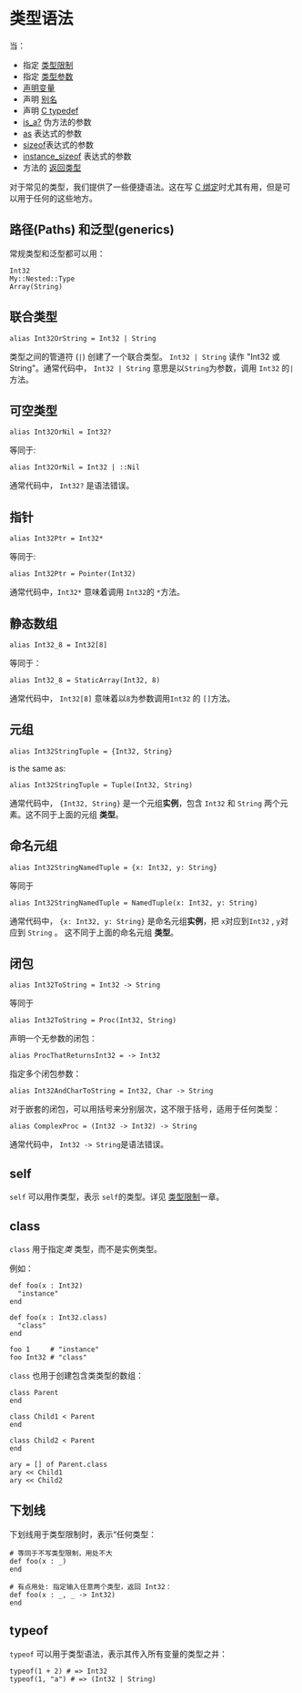 # 类型语法

当：

* 指定 [类型限制](type_restrictions.html)
* 指定 [类型参数](generics.html)
* [声明变量](declare_var.html)
* 声明 [别名](alias.html)
* 声明 [C typedef](c_bindings/type.html)
* [is_a?](is_a.html) 伪方法的参数
* [as](as.html) 表达式的参数
* [sizeof](sizeof.html)表达式的参数
* [instance_sizeof](instance_sizeof.html) 表达式的参数
* 方法的 [返回类型](return_types.html)

对于常见的类型，我们提供了一些便捷语法。这在写 [C 绑定](c_bindings/index.html)时尤其有用，但是可以用于任何的这些地方。

## 路径(Paths) 和泛型(generics)

常规类型和泛型都可以用：

```crystal
Int32
My::Nested::Type
Array(String)
```

## 联合类型

```crystal
alias Int32OrString = Int32 | String
```

类型之间的管道符 (`|`) 创建了一个联合类型。 `Int32 | String` 读作 "Int32 或 String"。通常代码中， `Int32 | String` 意思是以`String`为参数，调用 `Int32` 的`|` 方法。

## 可空类型

```crystal
alias Int32OrNil = Int32?
```

等同于:

```crystal
alias Int32OrNil = Int32 | ::Nil
```

通常代码中， `Int32?` 是语法错误。

## 指针

```crystal
alias Int32Ptr = Int32*
```

等同于:

```crystal
alias Int32Ptr = Pointer(Int32)
```

通常代码中，`Int32*` 意味着调用 `Int32`的 `*`方法。

## 静态数组

```crystal
alias Int32_8 = Int32[8]
```

等同于：

```crystal
alias Int32_8 = StaticArray(Int32, 8)
```

通常代码中， `Int32[8]` 意味着以`8`为参数调用`Int32` 的 `[]`方法。

## 元组

```crystal
alias Int32StringTuple = {Int32, String}
```

is the same as:

```crystal
alias Int32StringTuple = Tuple(Int32, String)
```

通常代码中， `{Int32, String}` 是一个元组**实例**，包含 `Int32` 和 `String` 两个元素。这不同于上面的元组 **类型**。

## 命名元组

```crystal
alias Int32StringNamedTuple = {x: Int32, y: String}
```

等同于

```crystal
alias Int32StringNamedTuple = NamedTuple(x: Int32, y: String)
```

通常代码中， `{x: Int32, y: String}` 是命名元组**实例**，把 `x`对应到`Int32`  , `y`对应到 `String` 。 这不同于上面的命名元组 **类型**。

## 闭包

```crystal
alias Int32ToString = Int32 -> String
```

等同于

```crystal
alias Int32ToString = Proc(Int32, String)
```

声明一个无参数的闭包：

```crystal
alias ProcThatReturnsInt32 = -> Int32
```

指定多个闭包参数：

```crystal
alias Int32AndCharToString = Int32, Char -> String
```

对于嵌套的闭包，可以用括号来分别层次，这不限于括号，适用于任何类型：

```crystal
alias ComplexProc = (Int32 -> Int32) -> String
```

通常代码中， `Int32 -> String`是语法错误。

## self

`self` 可以用作类型，表示 `self`的类型。详见 [类型限制](type_restrictions.html)一章。

## class

`class` 用于指定*类* 类型，而不是实例类型。

例如：

```crystal
def foo(x : Int32)
  "instance"
end

def foo(x : Int32.class)
  "class"
end

foo 1     # "instance"
foo Int32 # "class"
```

`class` 也用于创建包含类类型的数组：

```crystal
class Parent
end

class Child1 < Parent
end

class Child2 < Parent
end

ary = [] of Parent.class
ary << Child1
ary << Child2
```

## 下划线

下划线用于类型限制时，表示“任何类型：

```crystal
# 等同于不写类型限制，用处不大
def foo(x : _)
end

# 有点用处: 指定输入任意两个类型，返回 Int32：
def foo(x : _, _ -> Int32)
end
```

## typeof

`typeof` 可以用于类型语法，表示其传入所有变量的类型之并：

```crystal
typeof(1 + 2) # => Int32
typeof(1, "a") # => (Int32 | String)
```
